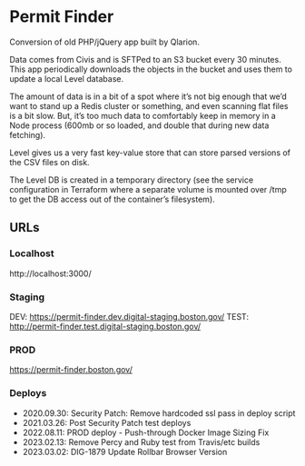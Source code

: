 # Permit Finder

Conversion of old PHP/jQuery app built by Qlarion.

Data comes from Civis and is SFTPed to an S3 bucket every 30 minutes. This app
periodically downloads the objects in the bucket and uses them to update a local
Level database.

The amount of data is in a bit of a spot where it’s not big enough that we’d
want to stand up a Redis cluster or something, and even scanning flat files is a
bit slow. But, it’s too much data to comfortably keep in memory in a Node
process (600mb or so loaded, and double that during new data fetching).

Level gives us a very fast key-value store that can store parsed versions of the
CSV files on disk.

The Level DB is created in a temporary directory (see the service configuration
in Terraform where a separate volume is mounted over /tmp to get the DB access
out of the container’s filesystem).

## URLs

### Localhost
http://localhost:3000/

### Staging
DEV: https://permit-finder.dev.digital-staging.boston.gov/
TEST: http://permit-finder.test.digital-staging.boston.gov/

### PROD
https://permit-finder.boston.gov/

### Deploys

- 2020.09.30: Security Patch: Remove hardcoded ssl pass in deploy script
- 2021.03.26: Post Security Patch test deploys
- 2022.08.11: PROD deploy - Push-through Docker Image Sizing Fix
- 2023.02.13: Remove Percy and Ruby test from Travis/etc builds
- 2023.03.02: DIG-1879 Update Rollbar Browser Version
